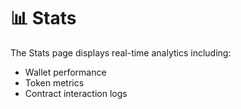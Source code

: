 # 📊 Stats

The Stats page displays real-time analytics including:

* Wallet performance
* Token metrics
* Contract interaction logs
